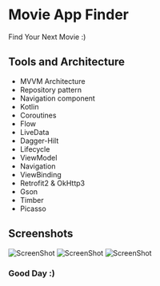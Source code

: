 # Movie App Finder 

Find Your Next Movie :)

## Tools and Architecture
- MVVM Architecture
- Repository pattern
- Navigation component 
- Kotlin 
- Coroutines
- Flow
- LiveData 
- Dagger-Hilt
- Lifecycle
- ViewModel
- Navigation
- ViewBinding 
- Retrofit2 & OkHttp3
- Gson 
- Timber 
- Picasso


## Screenshots 

![ScreenShot](https://i.ibb.co/myM7jrt/Whats-App-Image-2021-09-30-at-9-59-37-PM.jpg)
![ScreenShot](https://i.ibb.co/0ZTzZ1V/Whats-App-Image-2021-09-30-at-9-59-36-PM-1.jpg)
![ScreenShot](https://i.ibb.co/k6YyMnF/Whats-App-Image-2021-09-30-at-9-59-36-PM.jpg)

### Good Day :) 
